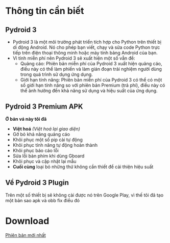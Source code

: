# Thông tin cần biết
## Pydroid 3
* Pydroid 3 là một môi trường phát triển tích hợp cho Python trên thiết bị di động Android. Nó cho phép bạn viết, chạy và sửa code Python trực tiếp trên điện thoại thông minh hoặc máy tính bảng Android của bạn.
* Vì tính miễn phí nên Pydroid 3 sẽ xuất hiện một số vẫn đề:
    * Quảng cáo: Phiên bản miễn phí của Pydroid 3 xuất hiện quảng cáo, điều này có thể làm phiền và làm gián đoạn trải nghiệm người dùng trong quá trình sử dụng ứng dụng.
    * Giới hạn tính năng: Phiên bản miễn phí của Pydroid 3 có thể có một số giới hạn tính năng so với phiên bản Premium (trả phí), điều này có thể ảnh hưởng đến khả năng sử dụng và hiệu suất của ứng dụng.
## Pydroid 3 Premium APK
**Ở bản vá này tôi đã**
* **Việt hoá** *(Việt hoá lại giao diện)*
* Gỡ bỏ khả năng quảng cáo
* Khôi phục một số pip cài tự động
* Khôi phục tính năng tự động hoàn thành
* Khôi phục báo cáo lỗi
* Sửa lỗi bàn phím khi dùng Gboard
* Khôi phục và cập nhật lại mẫu
* **Cuối cùng** loại bỏ những thứ không cần thiết để cải thiện hiệu suất
## Về Pydroid 3 Plugin
Trên một số thiết bị sẽ không cài được nó trên Google Play, vì thế tôi đã tạo một bản sao apk và obb fix điều đó
# Download
[Phiên bản mới nhất](https://github.com/tduc-dev/pydroid3/releases/tag/v1.0)
